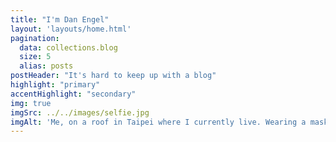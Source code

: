 ```yaml
---
title: "I'm Dan Engel"
layout: 'layouts/home.html'
pagination:
  data: collections.blog
  size: 5
  alias: posts
postHeader: "It's hard to keep up with a blog"
highlight: "primary"
accentHighlight: "secondary"
img: true
imgSrc: ../../images/selfie.jpg
imgAlt: 'Me, on a roof in Taipei where I currently live. Wearing a mask'
---
```

